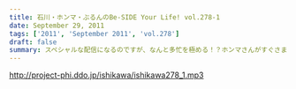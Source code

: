 ```yaml
---
title: 石川・ホンマ・ぶるんのBe-SIDE Your Life! vol.278-1
date: September 29, 2011
tags: ['2011', 'September 2011', 'vol.278']
draft: false
summary: スペシャルな配信になるのですが、なんと多忙を極める！？ホンマさんがすぐさまいなくなるパターン！！！といいつつ、石川サンのトークがとまりません。NAMAE
---
```


http://project-phi.ddo.jp/ishikawa/ishikawa278_1.mp3